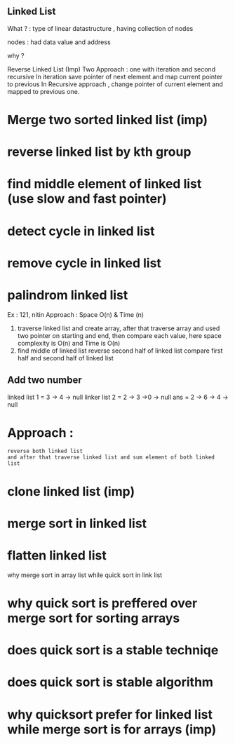 ## Linked List ##
What ? : type of linear datastructure , having collection of nodes 

nodes : had data value and address 

why ?

Reverse Linked List (Imp)
Two Approach : one with iteration and second recursive
In iteration save pointer of next element and map current pointer to previous
In Recursive approach , change pointer of current element and mapped to previous one.

# Merge two sorted linked list (imp)
# reverse linked list by kth group  
# find middle element of linked list (use slow and fast pointer)
# detect cycle in linked list
# remove cycle in linked list

# palindrom linked list 
Ex : 121, nitin
Approach : Space O(n) & Time (n)
1) traverse linked list and create array, after that traverse array and used two pointer on starting and end, then compare each value, 
    here space complexity is O(n) and Time is O(n)
2) find middle of linked list 
    reverse second half of linked list 
    compare first half and second half of linked list

## Add two number 
linked list 1 = 3 -> 4 -> null 
linker list 2 = 2 -> 3 ->0 ->  null 
ans =  2 -> 6 -> 4 -> null 
# Approach : 
    reverse both linked list 
    and after that traverse linked list and sum element of both linked list
# clone linked list (imp)    
# merge sort in linked list
# flatten linked list 

why merge sort in array list while quick sort in link list

# why quick sort is preffered over merge sort for sorting arrays
# does quick sort is a stable techniqe
# does quick sort is stable algorithm
# why quicksort prefer for linked list while merge sort is for arrays (imp)